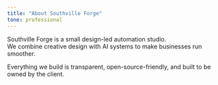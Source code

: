 ```yaml
---
title: "About Southville Forge"
tone: professional
---
```

Southville Forge is a small design-led automation studio.  
We combine creative design with AI systems to make businesses run smoother.

Everything we build is transparent, open-source-friendly, and built to be owned by the client.

